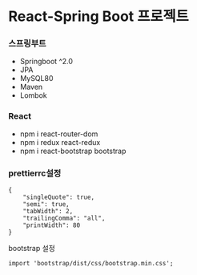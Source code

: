 # React-Spring Boot 프로젝트

### 스프링부트

- Springboot ^2.0
- JPA
- MySQL80
- Maven
- Lombok

### React

- npm i react-router-dom
- npm i redux react-redux
- npm i react-bootstrap bootstrap

### prettierrc설정

```
{
    "singleQuote": true,
    "semi": true,
    "tabWidth": 2,
    "trailingComma": "all",
    "printWidth": 80
}
```

bootstrap 설정

```
import 'bootstrap/dist/css/bootstrap.min.css';
```
